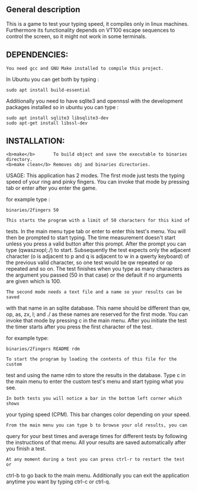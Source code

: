 ## General description
This is a game to test your typing speed, it compiles only in linux machines.
Furthermore its functionality depends on VT100 escape sequences to control the
screen, so it might not work in some terminals.

## DEPENDENCIES:
	You need gcc and GNU Make installed to compile this project.
In Ubuntu you can get both by typing :

	sudo apt install build-essential

Additionally you need to have sqlite3 and opennssl with the development packages installed
so in ubuntu you can type :

	sudo apt install sqlite3 libsqlite3-dev
    sudo apt-get install libssl-dev


## INSTALLATION:
	<b>make</b>       To build object and save the executable to binaries directory.
	<b>make clean</b> Removes obj and binaries directories.

USAGE:
	This application has 2 modes. The first mode just tests the typing speed
of your ring and pinky fingers. You can invoke that mode by pressing tab or
enter after you enter the game.

for example type :

	binaries/2fingers 50

	This starts the program with a limit of 50 characters for this kind of
tests. In the main menu type tab or enter to enter this test's menu. You will
then be prompted to start typing. The time measurement doesn't start unless you
press a valid button after this prompt.
	After the prompt you can type (qwaszxopl;./) to start. Subsequently the
test expects only the adjacent character (o is adjacent to p and q is adjacent
to w in a qwerty keyboard) of the previous valid character, so one test would
be qw repeated or op repeated and so on. The test finishes when you type as
many characters as the argument you passed (50 in that case) or the default if
no arguments are given which is 100.

	The second mode needs a text file and a name so your results can be saved
with that name in an sqlite database. This name should be different than
qw, op, as, zx, l; and ./ as these names are reserved for the first mode. You
can invoke that mode by pressing c in the main menu. After you initiate the
test the timer starts after you press the first character of the test.

for example type:

	binaries/2fingers README rdm

	To start the program by loading the contents of this file for the custom
test and using the name rdm to store the results in the database. Type c in the
main menu to enter the custom test's menu and start typing what you see.

	In both tests you will notice a bar in the bottom left corner which shows
your typing speed (CPM). This bar changes color depending on your speed.

	From the main menu you can type b to browse your old results, you can
query for your best times and average times for different tests by following
the instructions of that menu. All your results are saved automatically after
you finish a test.

	At any moment during a test you can press ctrl-r to restart the test or
ctrl-b to go back to the main menu. Additionally you can exit the application
anytime you want by typing ctrl-c or ctrl-q.

